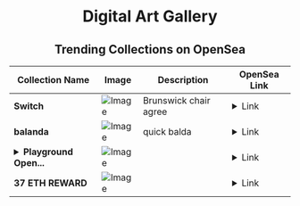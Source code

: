 <div align="center">

# Digital Art Gallery

## Trending Collections on OpenSea

| Collection Name                       | Image                                                                                     | Description                       | OpenSea Link                                                                                          |
|---------------------------------------|-------------------------------------------------------------------------------------------|-----------------------------------|--------------------------------------------------------------------------------------------------------|
| **Switch** | ![Image](https://i.seadn.io/s/raw/files/d44e5dc34d45611bb4916b5111406ad5.jpg?w=500&auto=format?w=200&auto=format) | Brunswick chair agree | <details><summary>Link</summary>[Switch](https://opensea.io/collection/switch-23)</details> |
| **balanda** | ![Image](https://i.seadn.io/s/raw/files/b9cbfd930841fe5b2da19dfd1c4dce5f.jpg?w=500&auto=format?w=200&auto=format) | quick balda | <details><summary>Link</summary>[balanda](https://opensea.io/collection/balanda-3)</details> |
| **<details><summary>Playground Open...</summary>Playground Open Ticketing Ecosystem Event 11471</details>** | ![Image](https://i.seadn.io/s/raw/files/ad4b567b5e819f5eb9dc8588aeb6896f.png?w=500&auto=format?w=200&auto=format) |  | <details><summary>Link</summary>[Playground Open Ticketing Ecosystem Event 11471](https://opensea.io/collection/playground-open-ticketing-ecosystem-event-11471)</details> |
| **37 ETH REWARD** | ![Image](https://i.seadn.io/s/raw/files/e31ff584613b6f68dcda824359531aff.png?w=500&auto=format?w=200&auto=format) |  | <details><summary>Link</summary>[37 ETH REWARD](https://opensea.io/collection/37-eth-reward)</details> |

</div>
